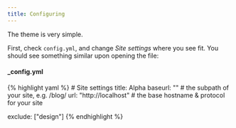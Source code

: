 ```yaml
---
title: Configuring
---
```


The theme is very simple.

First, check `config.yml`, and change *Site settings* where you see fit. You should see something similar upon opening the file:

<h4 class="example-heading">_config.yml</h4>
{% highlight yaml %}
# Site settings
title: Alpha
baseurl: "" # the subpath of your site, e.g. /blog/
url: "http://localhost" # the base hostname & protocol for your site

exclude: ["design"]
{% endhighlight %}
